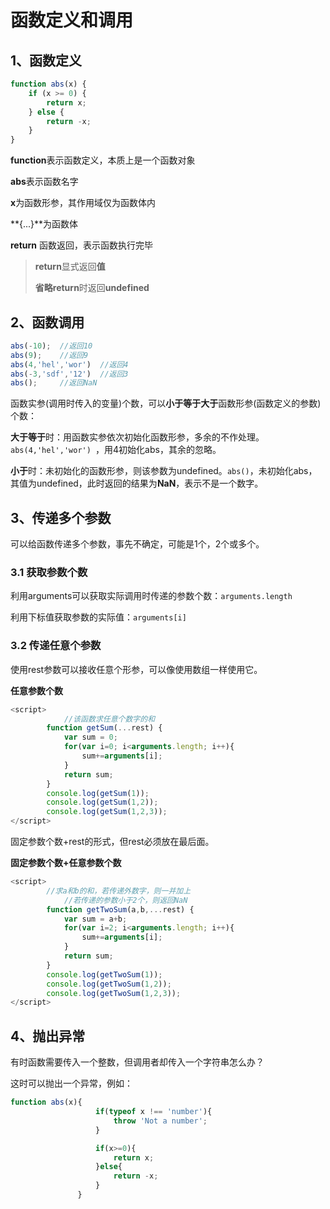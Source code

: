 # 函数定义和调用

## 1、函数定义

```js
function abs(x) {
    if (x >= 0) {
        return x;
    } else {
        return -x;
    }
}
```

**function**表示函数定义，本质上是一个函数对象

**abs**表示函数名字

**x**为函数形参，其作用域仅为函数体内

**\{...\}**为函数体

**return** 函数返回，表示函数执行完毕

> **return**显式返回**值**
>
> **省略return**时返回**undefined**



## 2、函数调用

```js
abs(-10);  //返回10
abs(9);    //返回9
abs(4,'hel','wor')  //返回4
abs(-3,'sdf','12')  //返回3
abs();     //返回NaN
```

函数实参(调用时传入的变量)个数，可以**小于等于大于**函数形参(函数定义的参数)个数：

**大于等于**时：用函数实参依次初始化函数形参，多余的不作处理。`abs(4,'hel','wor') `，用4初始化abs，其余的忽略。

**小于**时：未初始化的函数形参，则该参数为undefined。`abs()`，未初始化abs，其值为undefined，此时返回的结果为**NaN**，表示不是一个数字。



## 3、传递多个参数

可以给函数传递多个参数，事先不确定，可能是1个，2个或多个。

### 3.1 获取参数个数

利用arguments可以获取实际调用时传递的参数个数：`arguments.length`

利用下标值获取参数的实际值：`arguments[i]`



### 3.2 传递任意个参数

使用rest参数可以接收任意个形参，可以像使用数组一样使用它。

**任意参数个数**

```js
<script>
  			//该函数求任意个数字的和
        function getSum(...rest) {
            var sum = 0;
            for(var i=0; i<arguments.length; i++){
                sum+=arguments[i];
            }
            return sum;
        }
        console.log(getSum(1));
        console.log(getSum(1,2));
        console.log(getSum(1,2,3));
</script>
```



固定参数个数+rest的形式，但rest必须放在最后面。

**固定参数个数+任意参数个数**

```js
<script>
        //求a和b的和，若传递外数字，则一并加上
  			//若传递的参数小于2个，则返回NaN
        function getTwoSum(a,b,...rest) {
            var sum = a+b;
            for(var i=2; i<arguments.length; i++){
                sum+=arguments[i];
            }
            return sum;
        }
        console.log(getTwoSum(1));
        console.log(getTwoSum(1,2));
        console.log(getTwoSum(1,2,3));
</script>
```



## 4、抛出异常

有时函数需要传入一个整数，但调用者却传入一个字符串怎么办？

这时可以抛出一个异常，例如：

```js
function abs(x){
                   if(typeof x !== 'number'){
                       throw 'Not a number';
                   }

                   if(x>=0){
                       return x;
                   }else{
                       return -x;
                   }
               }
```













